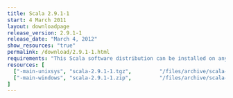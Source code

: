 ```yaml
---
title: Scala 2.9.1-1
start: 4 March 2011
layout: downloadpage
release_version: 2.9.1-1
release_date: "March 4, 2012"
show_resources: "true"
permalink: /download/2.9.1-1.html
requirements: "This Scala software distribution can be installed on any Unix-like or Windows system. It requires the Java runtime version 1.6 or 1.7."
resources: [
  ["-main-unixsys", "scala-2.9.1-1.tgz",         "/files/archive/scala-2.9.1-1.tgz",         "Mac OS X, Unix, Cygwin",  "43 MB"],
  ["-main-windows", "scala-2.9.1-1.zip",         "/files/archive/scala-2.9.1-1.zip",         "Windows",                 "46 MB"]
]
---
```




